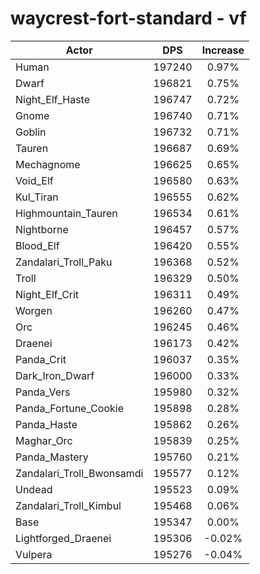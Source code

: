 # waycrest-fort-standard - vf
| Actor | DPS | Increase |
|---|:---:|:---:|
|Human|197240|0.97%|
|Dwarf|196821|0.75%|
|Night_Elf_Haste|196747|0.72%|
|Gnome|196740|0.71%|
|Goblin|196732|0.71%|
|Tauren|196687|0.69%|
|Mechagnome|196625|0.65%|
|Void_Elf|196580|0.63%|
|Kul_Tiran|196555|0.62%|
|Highmountain_Tauren|196534|0.61%|
|Nightborne|196457|0.57%|
|Blood_Elf|196420|0.55%|
|Zandalari_Troll_Paku|196368|0.52%|
|Troll|196329|0.50%|
|Night_Elf_Crit|196311|0.49%|
|Worgen|196260|0.47%|
|Orc|196245|0.46%|
|Draenei|196173|0.42%|
|Panda_Crit|196037|0.35%|
|Dark_Iron_Dwarf|196000|0.33%|
|Panda_Vers|195980|0.32%|
|Panda_Fortune_Cookie|195898|0.28%|
|Panda_Haste|195862|0.26%|
|Maghar_Orc|195839|0.25%|
|Panda_Mastery|195760|0.21%|
|Zandalari_Troll_Bwonsamdi|195577|0.12%|
|Undead|195523|0.09%|
|Zandalari_Troll_Kimbul|195468|0.06%|
|Base|195347|0.00%|
|Lightforged_Draenei|195306|-0.02%|
|Vulpera|195276|-0.04%|
